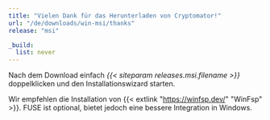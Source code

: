 ```yaml
---
title: "Vielen Dank für das Herunterladen von Cryptomator!"
url: "/de/downloads/win-msi/thanks"
release: "msi"

_build:
  list: never
---
```


Nach dem Download einfach _{{< siteparam releases.msi.filename >}}_ doppelklicken und den Installationswizard starten.

Wir empfehlen die Installation von {{< extlink "https://winfsp.dev/" "WinFsp" >}}. FUSE ist optional, bietet jedoch eine bessere Integration in Windows.
